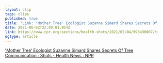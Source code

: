 ```yaml
---
layout: clip 
tags: clips 
published: true 
title: "Link: 'Mother Tree' Ecologist Suzanne Simard Shares Secrets Of Tree Communication : Shots - Health News : NPR" 
date: 2021-06-02T22:09:01.954Z 
link: https://www.npr.org/sections/health-shots/2021/05/04/993430007/trees-talk-to-each-other-mother-tree-ecologist-hears-lessons-for-people-too 
ogtype: article 
---
```

['Mother Tree' Ecologist Suzanne Simard Shares Secrets Of Tree Communication : Shots - Health News : NPR](https://www.npr.org/sections/health-shots/2021/05/04/993430007/trees-talk-to-each-other-mother-tree-ecologist-hears-lessons-for-people-too) 
